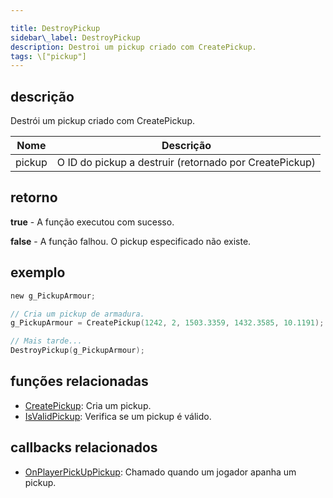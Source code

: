 ```yaml
---

title: DestroyPickup
sidebar\_label: DestroyPickup
description: Destroi um pickup criado com CreatePickup.
tags: \["pickup"]
---
```


## descrição

Destrói um pickup criado com CreatePickup.

| Nome   | Descrição                                              |
| ------ | ------------------------------------------------------ |
| pickup | O ID do pickup a destruir (retornado por CreatePickup) |

## retorno

**true** - A função executou com sucesso.

**false** - A função falhou. O pickup especificado não existe.

## exemplo

```c
new g_PickupArmour;

// Cria um pickup de armadura.
g_PickupArmour = CreatePickup(1242, 2, 1503.3359, 1432.3585, 10.1191);

// Mais tarde...
DestroyPickup(g_PickupArmour);
```

## funções relacionadas

* [CreatePickup](CreatePickup): Cria um pickup.
* [IsValidPickup](IsValidPickup): Verifica se um pickup é válido.

## callbacks relacionados

* [OnPlayerPickUpPickup](../callbacks/OnPlayerPickUpPickup): Chamado quando um jogador apanha um pickup.
